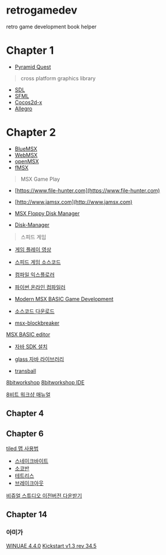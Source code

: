 # retrogamedev
retro game development book helper


# Chapter 1
* [Pyramid Quest](https://webmsx.org/?ROM=https://github.com/pdpdds/ubox_example/releases/download/v1.0/pyramid.rom)

> cross platform graphics library
* [SDL](https://www.libsdl.org/)
* [SFML](https://www.sfml-dev.org/)
* [Cocos2d-x](cocos2d-x)
* [Allegro](https://liballeg.org/)

# Chapter 2
*  [BlueMSX](http://bluemsx.msxblue.com/download.html)
*  [WebMSX](https://webmsx.org/)
*  [openMSX](https://openmsx.org/)
*  [fMSX](https://fms.komkon.org/fMSX/)

> MSX Game Play
* [https://www.file-hunter.com](https://www.file-hunter.com)
* [http://www.jamsx.com](http://www.jamsx.com)

* [MSX Floppy Disk Manager](https://sonono.net/blog/2021/03/04/msx-floppy-disk-manager%ef%bc%88%ce%b1%e7%89%88%ef%bc%89%e3%81%ae%e5%85%ac%e9%96%8b/)
* [Disk-Manager](http://www.lexlechz.at/en/software/DiskMgr.html)
> 스피드 게임
* [게임 플레이 영상](https://www.youtube.com/watch?v=XLkCvbMeQgM)
* [스피드 게임 소스코드](https://github.com/imays76/SpeedGame)

* [컴파일 익스플로러](https://godbolt.org/)  
* [파이썬 온라인 컴파일러](https://www.programiz.com/python-programming/online-compiler/)

* [Modern MSX BASIC Game Development](https://www.amazon.com/Modern-MSX-BASIC-Game-Development-ebook/dp/B0996Y5CS2/ref=sr_1_2?dchild=1&keywords=Modern+MSX+BASIC+Game+Development&qid=1626270330&sr=8-2)
* [소스코드 다운로드](https://github.com/plattysoft/Modern-MSX-BASIC-Game-Dev)
* [msx-blockbreaker](https://github.com/aburi6800/msx-blockbreaker)

[MSX BASIC editor](http://ni.x0.com/msx/tabmegx)
 
* [자바 SDK 설치](https://www.oracle.com/kr/java/technologies/javase-downloads.html)
* [glass 자바 라이브러리](http://www.grauw.nl/projects/glass/)

* [transball](https://github.com/santiontanon/transballmsx)


[8bitworkshop](https://8bitworkshop.com)
[8bitworkshop IDE](https://8bitworkshop.com/v3.8.0/?platform=msx&file=helloworld.asm)

[8비트 워크샵 매뉴얼](http://8bitworkshop.com/blog/docs/ide.md.html)

## Chapter 4

## Chapter 6

[tiled 맵 사용법](https://thd0011.tistory.com/12)

* [스네이크바이트](https://wikidocs.net/135834)
* [소코반](https://wikidocs.net/135835)
* [테트리스](https://wikidocs.net/135836)
* [브레이크아웃](https://wikidocs.net/135833)

[비쥬얼 스튜디오 이전버전 다운받기](https://www.google.com/search?q=visual+studio+2019+community+download&rlz=1C1CHZN_koKR980KR980&oq=visual+&aqs=chrome.2.69i57j69i59l3j35i39j0i433i512j0i131i433i512j0i433i512l3.2168j0j15&sourceid=chrome&ie=UTF-8)

## Chapter 14
### 아미가
[WINUAE 4.4.0](https://www.winuae.net/2020/07/02/winuae-4-4-0)
[Kickstart v1.3 rev 34.5](http://amigamuseum.emu-france.info/Fichiers/ADF/-%20Kickstarts/KS-ROMs)

